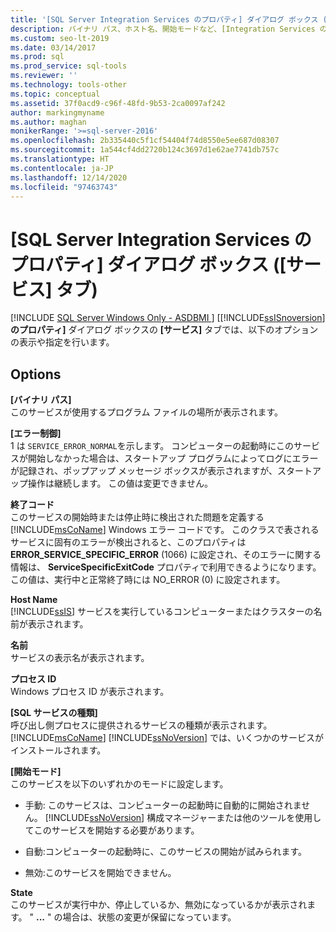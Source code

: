 ```yaml
---
title: '[SQL Server Integration Services のプロパティ] ダイアログ ボックス ([サービス] タブ)'
description: バイナリ パス、ホスト名、開始モードなど、[Integration Services のプロパティ] ダイアログ ボックスの [サービス] タブのオプションについて説明します。
ms.custom: seo-lt-2019
ms.date: 03/14/2017
ms.prod: sql
ms.prod_service: sql-tools
ms.reviewer: ''
ms.technology: tools-other
ms.topic: conceptual
ms.assetid: 37f0acd9-c96f-48fd-9b53-2ca0097af242
author: markingmyname
ms.author: maghan
monikerRange: '>=sql-server-2016'
ms.openlocfilehash: 2b335440c5f1cf54404f74d8550e5ee687d08307
ms.sourcegitcommit: 1a544cf4dd2720b124c3697d1e62ae7741db757c
ms.translationtype: HT
ms.contentlocale: ja-JP
ms.lasthandoff: 12/14/2020
ms.locfileid: "97463743"
---
```

# <a name="sql-server-integration-services-properties-service-tab"></a>[SQL Server Integration Services のプロパティ] ダイアログ ボックス ([サービス] タブ)
[!INCLUDE [SQL Server Windows Only - ASDBMI ](../../includes/applies-to-version/sql-windows-only-asdbmi.md)]
  [[!INCLUDE[ssISnoversion](../../includes/ssisnoversion-md.md)]  **のプロパティ]** ダイアログ ボックスの **[サービス]** タブでは、以下のオプションの表示や指定を行います。  
  
## <a name="options"></a>Options  
 **[バイナリ パス]**  
 このサービスが使用するプログラム ファイルの場所が表示されます。  
  
 **[エラー制御]**  
 1 は `SERVICE_ERROR_NORMAL`を示します。 コンピューターの起動時にこのサービスが開始しなかった場合は、スタートアップ プログラムによってログにエラーが記録され、ポップアップ メッセージ ボックスが表示されますが、スタートアップ操作は継続します。 この値は変更できません。  
  
 **終了コード**  
 このサービスの開始時または停止時に検出された問題を定義する [!INCLUDE[msCoName](../../includes/msconame-md.md)] Windows エラー コードです。 このクラスで表されるサービスに固有のエラーが検出されると、このプロパティは **ERROR_SERVICE_SPECIFIC_ERROR** (1066) に設定され、そのエラーに関する情報は、 **ServiceSpecificExitCode** プロパティで利用できるようになります。 この値は、実行中と正常終了時には NO_ERROR (0) に設定されます。  
  
 **Host Name**  
 [!INCLUDE[ssIS](../../includes/ssis-md.md)] サービスを実行しているコンピューターまたはクラスターの名前が表示されます。  
  
 **名前**  
 サービスの表示名が表示されます。  
  
 **プロセス ID**  
 Windows プロセス ID が表示されます。  
  
 **[SQL サービスの種類]**  
 呼び出し側プロセスに提供されるサービスの種類が表示されます。 [!INCLUDE[msCoName](../../includes/msconame-md.md)] [!INCLUDE[ssNoVersion](../../includes/ssnoversion-md.md)] では、いくつかのサービスがインストールされます。  
  
 **[開始モード]**  
 このサービスを以下のいずれかのモードに設定します。  
  
-   手動: このサービスは、コンピューターの起動時に自動的に開始されません。 [!INCLUDE[ssNoVersion](../../includes/ssnoversion-md.md)] 構成マネージャーまたは他のツールを使用してこのサービスを開始する必要があります。  
  
-   自動:コンピューターの起動時に、このサービスの開始が試みられます。  
  
-   無効:このサービスを開始できません。  
  
 **State**  
 このサービスが実行中か、停止しているか、無効になっているかが表示されます。 " **...** " の場合は、状態の変更が保留になっています。  
  
  
